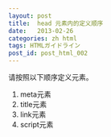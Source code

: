 ```yaml
---
layout: post
title:  head 元素内的定义顺序
date:   2013-02-26
categories: zh html
tags: HTMLガイドライン
post_id: post_html_002
---
```

请按照以下顺序定义元素。

<div>
  <ol>
    <li>meta元素</li>
    <li>title元素</li>
    <li>link元素</li>
    <li>script元素</li>
  </ol>
</div>
